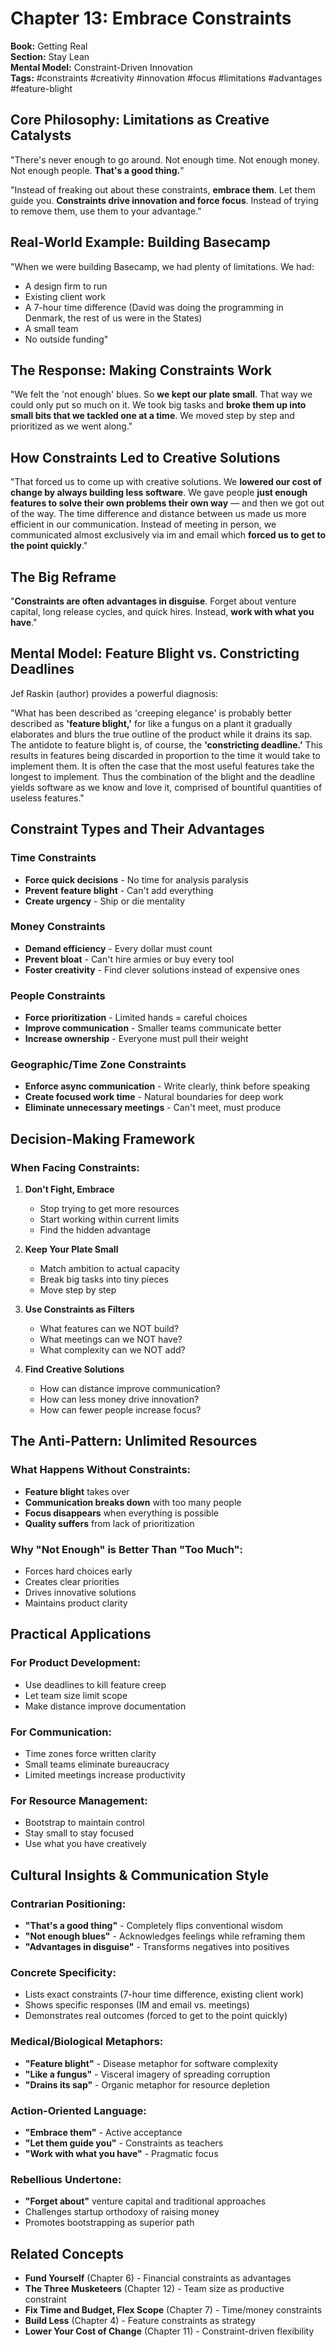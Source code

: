 # Chapter 13: Embrace Constraints

**Book:** Getting Real  
**Section:** Stay Lean  
**Mental Model:** Constraint-Driven Innovation  
**Tags:** #constraints #creativity #innovation #focus #limitations #advantages #feature-blight

## Core Philosophy: Limitations as Creative Catalysts

"There's never enough to go around. Not enough time. Not enough money. Not enough people. **That's a good thing.**"

"Instead of freaking out about these constraints, **embrace them**. Let them guide you. **Constraints drive innovation and force focus**. Instead of trying to remove them, use them to your advantage."

## Real-World Example: Building Basecamp

"When we were building Basecamp, we had plenty of limitations. We had:
- A design firm to run
- Existing client work  
- A 7-hour time difference (David was doing the programming in Denmark, the rest of us were in the States)
- A small team
- No outside funding"

## The Response: Making Constraints Work

"We felt the 'not enough' blues. So **we kept our plate small**. That way we could only put so much on it. We took big tasks and **broke them up into small bits that we tackled one at a time**. We moved step by step and prioritized as we went along."

## How Constraints Led to Creative Solutions

"That forced us to come up with creative solutions. We **lowered our cost of change by always building less software**. We gave people **just enough features to solve their own problems their own way** — and then we got out of the way. The time difference and distance between us made us more efficient in our communication. Instead of meeting in person, we communicated almost exclusively via im and email which **forced us to get to the point quickly**."

## The Big Reframe

"**Constraints are often advantages in disguise**. Forget about venture capital, long release cycles, and quick hires. Instead, **work with what you have**."

## Mental Model: Feature Blight vs. Constricting Deadlines

Jef Raskin (author) provides a powerful diagnosis:

"What has been described as 'creeping elegance' is probably better described as **'feature blight,'** for like a fungus on a plant it gradually elaborates and blurs the true outline of the product while it drains its sap. The antidote to feature blight is, of course, the **'constricting deadline.'** This results in features being discarded in proportion to the time it would take to implement them. It is often the case that the most useful features take the longest to implement. Thus the combination of the blight and the deadline yields software as we know and love it, comprised of bountiful quantities of useless features."

## Constraint Types and Their Advantages

### Time Constraints
- **Force quick decisions** - No time for analysis paralysis
- **Prevent feature blight** - Can't add everything
- **Create urgency** - Ship or die mentality

### Money Constraints  
- **Demand efficiency** - Every dollar must count
- **Prevent bloat** - Can't hire armies or buy every tool
- **Foster creativity** - Find clever solutions instead of expensive ones

### People Constraints
- **Force prioritization** - Limited hands = careful choices
- **Improve communication** - Smaller teams communicate better
- **Increase ownership** - Everyone must pull their weight

### Geographic/Time Zone Constraints
- **Enforce async communication** - Write clearly, think before speaking
- **Create focused work time** - Natural boundaries for deep work
- **Eliminate unnecessary meetings** - Can't meet, must produce

## Decision-Making Framework

### When Facing Constraints:

1. **Don't Fight, Embrace**
   - Stop trying to get more resources
   - Start working within current limits
   - Find the hidden advantage

2. **Keep Your Plate Small**
   - Match ambition to actual capacity
   - Break big tasks into tiny pieces
   - Move step by step

3. **Use Constraints as Filters**
   - What features can we NOT build?
   - What meetings can we NOT have?
   - What complexity can we NOT add?

4. **Find Creative Solutions**
   - How can distance improve communication?
   - How can less money drive innovation?
   - How can fewer people increase focus?

## The Anti-Pattern: Unlimited Resources

### What Happens Without Constraints:
- **Feature blight** takes over
- **Communication breaks down** with too many people
- **Focus disappears** when everything is possible
- **Quality suffers** from lack of prioritization

### Why "Not Enough" is Better Than "Too Much":
- Forces hard choices early
- Creates clear priorities
- Drives innovative solutions
- Maintains product clarity

## Practical Applications

### For Product Development:
- Use deadlines to kill feature creep
- Let team size limit scope
- Make distance improve documentation

### For Communication:
- Time zones force written clarity
- Small teams eliminate bureaucracy  
- Limited meetings increase productivity

### For Resource Management:
- Bootstrap to maintain control
- Stay small to stay focused
- Use what you have creatively

## Cultural Insights & Communication Style

### Contrarian Positioning:
- **"That's a good thing"** - Completely flips conventional wisdom
- **"Not enough blues"** - Acknowledges feelings while reframing them
- **"Advantages in disguise"** - Transforms negatives into positives

### Concrete Specificity:
- Lists exact constraints (7-hour time difference, existing client work)
- Shows specific responses (IM and email vs. meetings)
- Demonstrates real outcomes (forced to get to the point quickly)

### Medical/Biological Metaphors:
- **"Feature blight"** - Disease metaphor for software complexity
- **"Like a fungus"** - Visceral imagery of spreading corruption
- **"Drains its sap"** - Organic metaphor for resource depletion

### Action-Oriented Language:
- **"Embrace them"** - Active acceptance
- **"Let them guide you"** - Constraints as teachers
- **"Work with what you have"** - Pragmatic focus

### Rebellious Undertone:
- **"Forget about"** venture capital and traditional approaches
- Challenges startup orthodoxy of raising money
- Promotes bootstrapping as superior path

## Related Concepts

- **Fund Yourself** (Chapter 6) - Financial constraints as advantages
- **The Three Musketeers** (Chapter 12) - Team size as productive constraint  
- **Fix Time and Budget, Flex Scope** (Chapter 7) - Time/money constraints
- **Build Less** (Chapter 4) - Feature constraints as strategy
- **Lower Your Cost of Change** (Chapter 11) - Constraint-driven flexibility